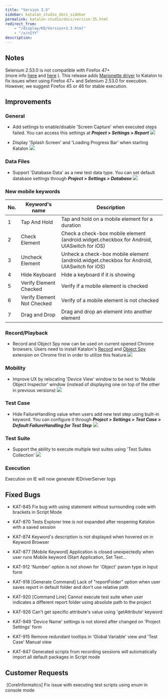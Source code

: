 ```yaml
---
title: "Version 3.5"
sidebar: katalon_studio_docs_sidebar
permalink: katalon-studio/docs/version-35.html
redirect_from:
    - "/display/KD/Version+3.5.html"
    - "/x/nIYY"
description:
---
```

Notes
-----

Selenium 2.53.0 is not compatible with Firefox 47+ (more info [here](https://github.com/SeleniumHQ/selenium/issues/2110) and [here](https://github.com/SeleniumHQ/selenium/issues/1862) ). This release adds [Marionette driver](https://developer.mozilla.org/en-US/docs/Mozilla/QA/Marionette/WebDriver) to Katalon to fix issues when using Firefox 47+ and Selenium 2.53.0 for execution. However, we suggest Firefox 45 or 46 for stable execution.

Improvements
------------

### General

*   Add settings to enable/disable 'Screen Capture' when executed steps failed. You can access this settings at _**Project > Settings > Report**_
    ![](../../images/katalon-studio/docs/version-35/image2016-6-16-143A553A39.png)


*   Display 'Splash Screen' and 'Loading Progress Bar' when starting Katalon
    ![](../../images/katalon-studio/docs/version-35/image2016-6-16-143A553A9.png)



### Data Files

*   Support 'Database Data' as a new test data type. You can set default database settings through **_Project > Settings > Database_**
    ![](../../images/katalon-studio/docs/version-35/image2016-6-16-143A593A37.png)



### New mobile keywords

| No. | Keyword's name | Description |
| --- | --- | --- |
| 1 | Tap And Hold | Tap and hold on a mobile element for a duration |
| 2 | Check Element | Check a check-box mobile element (android.widget.checkbox for Android, UIASwitch for iOS) |
| 3 | Uncheck Element | Unheck a check-box mobile element (android.widget.checkbox for Android, UIASwitch for iOS) |
| 4 | Hide Keyboard | Hide a keyboard if it is showing |
| 5 | Verify Element Checked | Verify if a mobile element is checked |
| 6 | Verify Element Not Checked | Verify of a mobile element is not checked |
| 7 | Drag and Drop | Drag and drop an element into another element |

### Record/Playback

*   Record and Object Spy now can be used on current opened Chrome browsers. Users need to install Katalon's [Record](https://chrome.google.com/webstore/detail/katalon-recorder/bnaalgpdhfjepeanejkicnidgbpbmkhh?hl=en-US) and [Object Spy](https://chrome.google.com/webstore/detail/katalon-object-spy/gblkfilmbkbkjgpcoihaeghdindcanom?hl=en-US) extension on Chrome first in order to utilize this feature.![](../../images/katalon-studio/docs/version-35/image2016-6-17-173A183A24.png)



### Mobility

*   Improve UX by relocating 'Device View' window to be next to 'Mobile Object Inspector' window (instead of displaying one on top of the other in previous versions)
    ![](../../images/katalon-studio/docs/version-35/image2016-6-16-143A573A11.png)



### Test Case

*   Hide FailureHandling value when users add new test step using built-in keyword. You can configure it through _**Project > Settings > Test Case > Default FailureHandling for Test Step**_
    _**![](../../images/katalon-studio/docs/version-35/image2016-6-16-143A573A45.png)**_


### Test Suite

*   Support the ability to execute multiple test suites using 'Test Suites Collection'
    ![](../../images/katalon-studio/docs/version-35/image2016-6-16-143A593A3.png)



### Execution

Execution on IE will now generate IEDriverServer logs


Fixed Bugs
----------

*   KAT-845 Fix bug with using statement without surrounding code with brackets in Script Mode

*   KAT-870 Tests Explorer tree is not expanded after reopening Katalon with a saved session

*   KAT-874 Keyword's description is not displayed when hovered on in Keyword Browser

*   KAT-877 \[Mobile Keyword\] Application is closed unexpectedly when user runs Mobile keyword (Start Application, Set Text...

*   KAT-912 'Number' option is not shown for 'Object' param type in Input form

*   KAT-918 \[Generate Command\] Lack of "reportFolder" option when user saves report in default folder and don't use relative path

*   KAT-920 \[Command Line\] Cannot execute test suite when user indicates a different report folder using absolute path to the project

*   KAT-926 Can't get specific attribute's value using 'getAttribute' keyword

*   KAT-949 'Device Name' settings is not stored after changed on 'Project Settings' form

*   KAT-915 Remove redundant tooltips in 'Global Variable' view and 'Test Case' Manual view

*   KAT-847 Generated scripts from recording sessions will automatically import all default packages in Script mode


Customer Requests
-----------------

 \[CoreInformatics\] Fix issue with executing test scripts using enum in console mode